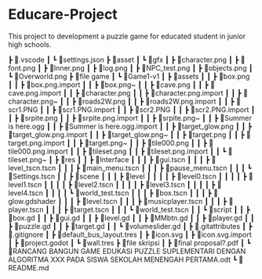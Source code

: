 # Educare-Project
This project to development a puzzle game for educated student in junior high schools.

┣ 📂.vscode
┃ ┗ 📜settings.json
┣ 📂asset
┃ ┗ 📂gfx
┃   ┣ 📜character.png
┃   ┣ 📜font.png
┃   ┣ 📜Inner.png
┃   ┣ 📜log.png
┃   ┣ 📜NPC_test.png
┃   ┣ 📜objects.png
┃   ┗ 📜Overworld.png
┣ 📂file game
┃ ┗ 📂Game1-v1
┃   ┣ 📂assets
┃   ┃ ┣ 📜box.png
┃   ┃ ┣ 📜box.png.import
┃   ┃ ┣ 📜box.png~
┃   ┃ ┣ 📜cave.png
┃   ┃ ┣ 📜cave.png.import
┃   ┃ ┣ 📜character.png
┃   ┃ ┣ 📜character.png.import
┃   ┃ ┣ 📜character.png~
┃   ┃ ┣ 📜roads2W.png
┃   ┃ ┣ 📜roads2W.png.import
┃   ┃ ┣ 📜scr1.PNG
┃   ┃ ┣ 📜scr1.PNG.import
┃   ┃ ┣ 📜scr2.PNG
┃   ┃ ┣ 📜scr2.PNG.import
┃   ┃ ┣ 📜srpite.png
┃   ┃ ┣ 📜srpite.png.import
┃   ┃ ┣ 📜srpite.png~
┃   ┃ ┣ 📜Summer is here.ogg
┃   ┃ ┣ 📜Summer is here.ogg.import
┃   ┃ ┣ 📜target_glow.png
┃   ┃ ┣ 📜target_glow.png.import
┃   ┃ ┣ 📜target_glow.png~
┃   ┃ ┣ 📜target.png
┃   ┃ ┣ 📜target.png.import
┃   ┃ ┣ 📜target.png~
┃   ┃ ┣ 📜tile000.png
┃   ┃ ┣ 📜tile000.png.import
┃   ┃ ┣ 📜tileset.png
┃   ┃ ┣ 📜tileset.png.import
┃   ┃ ┗ 📜tileset.png~
┃   ┣ 📂res
┃   ┃ ┣ 📂Interface
┃   ┃ ┃ ┣ 📜gui.tscn
┃   ┃ ┃ ┣ 📜level_tscn.tscn
┃   ┃ ┃ ┣ 📜main_menu.tscn
┃   ┃ ┃ ┣ 📜pause_menu.tscn
┃   ┃ ┃ ┗ 📜Settings.tscn
┃   ┃ ┣ 📂scene
┃   ┃ ┃ ┣ 📂level
┃   ┃ ┃ ┃ ┣ 📜level0.tscn
┃   ┃ ┃ ┃ ┣ 📜level1.tscn
┃   ┃ ┃ ┃ ┣ 📜level2.tscn
┃   ┃ ┃ ┃ ┣ 📜level3.tscn
┃   ┃ ┃ ┃ ┣ 📜level4.tscn
┃   ┃ ┃ ┃ ┗ 📜world_test.tscn
┃   ┃ ┃ ┣ 📜box.tscn
┃   ┃ ┃ ┣ 📜glow.gdshader
┃   ┃ ┃ ┣ 📜level.tscn
┃   ┃ ┃ ┣ 📜musicplayer.tscn
┃   ┃ ┃ ┣ 📜player.tscn
┃   ┃ ┃ ┣ 📜target.tscn
┃   ┃ ┃ ┗ 📜world_test.tscn
┃   ┃ ┗ 📂script
┃   ┃   ┣ 📜box.gd
┃   ┃   ┣ 📜gui.gd
┃   ┃   ┣ 📜level.gd
┃   ┃   ┣ 📜MMbtn.gd
┃   ┃   ┣ 📜player.gd
┃   ┃   ┣ 📜puzzle.gd
┃   ┃   ┣ 📜target.gd
┃   ┃   ┗ 📜volumeslider.gd
┃   ┣ 📜.gitattributes
┃   ┣ 📜.gitignore
┃   ┣ 📜default_bus_layout.tres
┃   ┣ 📜icon.svg
┃   ┣ 📜icon.svg.import
┃   ┣ 📜project.godot
┃   ┗ 📜wall.tres
┣ 📂file skripsi
┃ ┣ 📜final proposal?.pdf
┃ ┗ 📜RANCANG BANGUN GAME EDUKASI PUZZLE SUPLEMENTARI DENGAN ALGORITMA XXX PADA SISWA SEKOLAH MENENGAH PERTAMA.odt
┗ 📜README.md
